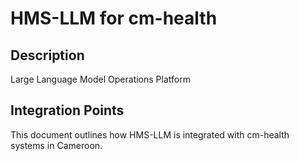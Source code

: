 # HMS-LLM for cm-health

## Description

Large Language Model Operations Platform

## Integration Points

This document outlines how HMS-LLM is integrated with cm-health systems in Cameroon.

